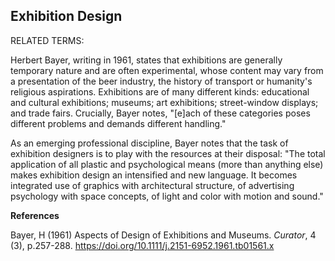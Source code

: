 ## Exhibition Design

RELATED TERMS: 

Herbert Bayer, writing in 1961, states that exhibitions are generally temporary nature and are often experimental, whose content may vary from a presentation of the beer industry, the history of transport or humanity's religious aspirations. Exhibitions are of many different kinds: educational and cultural exhibitions; museums; art exhibitions; street-window displays; and trade fairs. Crucially, Bayer notes, "[e]ach of these categories poses different problems and demands different handling."

As an emerging professional discipline, Bayer notes that the task of exhibition designers is to play with the resources at their disposal: "The total application of all plastic and psychological means (more than anything else) makes exhibition design an intensified and new language. It becomes integrated use of graphics with architectural structure, of advertising psychology with space concepts, of light and color with motion and sound."

**References**

Bayer, H (1961) Aspects of Design of Exhibitions and Museums. _Curator_, 4 (3), p.257-288.  https://doi.org/10.1111/j.2151-6952.1961.tb01561.x
